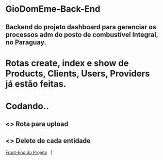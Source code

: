 <html>
<h1> GioDomEme-Back-End </h1> 
<h2> Backend do projeto dashboard  para gerenciar os processos adm do posto de combustível  Integral, no Paraguay. </h2>
<h1> Rotas create, index e show de Products, Clients, Users, Providers já estão feitas.</h1>
  
<h1>Codando.. </h1>
  <h2>  <> Rota para upload </h2>
  <h2> <> Delete de cada entidade</h2>

<a href="https://github.com/gioinsfran1998/GioDom-FrontEnd-Web"> Front-End do Projeto</a>&nbsp;&nbsp;&nbsp;|&nbsp;&nbsp;&nbsp;

</html>

